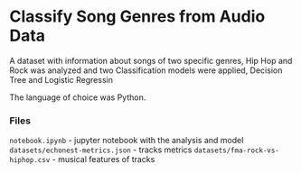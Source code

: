 # Classify Song Genres from Audio Data

A dataset with information about songs of two specific genres, Hip Hop and Rock was analyzed and two Classification models were applied, Decision Tree and Logistic Regressin

The language of choice was Python.

### Files

`notebook.ipynb` - jupyter notebook with the analysis and model
`datasets/echonest-metrics.json` - tracks metrics
`datasets/fma-rock-vs-hiphop.csv` - musical features of tracks
